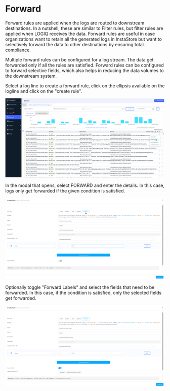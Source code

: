 # Forward

Forward rules are applied when the logs are routed to downstream destinations. In a nutshell, these are similar to Filter rules, but filter rules are applied when LOGIQ receives the data. Forward rules are useful in case organizations want to retain all the generated logs in InstaStore but want to selectively forward the data to other destinations by ensuring total compliance.

Multiple forward rules can be configured for a log stream. The data get forwarded only if all the rules are satisfied. Forward rules can be configured to forward selective fields, which also helps in reducing the data volumes to the downstream system.

Select a log line to create a forward rule, click on the ellipsis available on the logline and click on the "create rule".

![](<../.gitbook/assets/image (69).png>)

In the modal that opens, select FORWARD and enter the details. In this case, logs only get forwarded if the given condition is satisfied.

![](<../.gitbook/assets/image (16).png>)

Optionally toggle "Forward Labels" and select the fields that need to be forwarded. In this case, if the condition is satisfied, only the selected fields get forwarded.

![](<../.gitbook/assets/image (42).png>)

